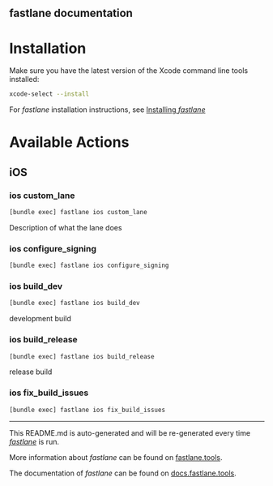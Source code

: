 fastlane documentation
----

# Installation

Make sure you have the latest version of the Xcode command line tools installed:

```sh
xcode-select --install
```

For _fastlane_ installation instructions, see [Installing _fastlane_](https://docs.fastlane.tools/#installing-fastlane)

# Available Actions

## iOS

### ios custom_lane

```sh
[bundle exec] fastlane ios custom_lane
```

Description of what the lane does

### ios configure_signing

```sh
[bundle exec] fastlane ios configure_signing
```



### ios build_dev

```sh
[bundle exec] fastlane ios build_dev
```

development build

### ios build_release

```sh
[bundle exec] fastlane ios build_release
```

release build

### ios fix_build_issues

```sh
[bundle exec] fastlane ios fix_build_issues
```



----

This README.md is auto-generated and will be re-generated every time [_fastlane_](https://fastlane.tools) is run.

More information about _fastlane_ can be found on [fastlane.tools](https://fastlane.tools).

The documentation of _fastlane_ can be found on [docs.fastlane.tools](https://docs.fastlane.tools).
